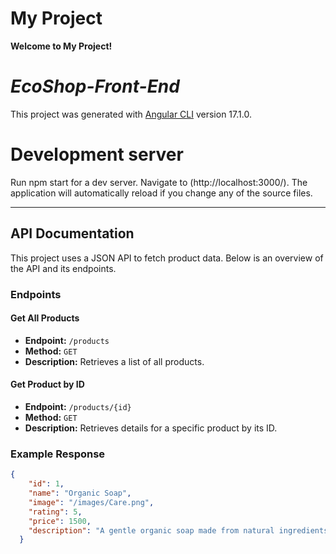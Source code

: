 
# My Project

**Welcome to My Project!**

# *EcoShop-Front-End*

This project was generated with [Angular CLI](https://cli.angular.io/) version 17.1.0.
# Development server
Run npm start  for a dev server. Navigate to (http://localhost:3000/). The application will automatically reload if you change any of the source files.

---
## API Documentation

This project uses a JSON API to fetch product data. Below is an overview of the API and its endpoints.


### Endpoints
#### Get All Products
- **Endpoint:** `/products`
- **Method:** `GET`
- **Description:** Retrieves a list of all products.

#### Get Product by ID
- **Endpoint:** `/products/{id}`
- **Method:** `GET`
- **Description:** Retrieves details for a specific product by its ID.

### Example Response
```json
{
    "id": 1,
    "name": "Organic Soap",
    "image": "/images/Care.png",
    "rating": 5,
    "price": 1500,
    "description": "A gentle organic soap made from natural ingredients."
  }


